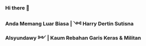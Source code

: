 ### Hi there 👋



### Anda Memang Luar Biasa | ༺ Harry Dertin Sutisna Alsyundawy ༻ | Kaum Rebahan Garis Keras & Militan

